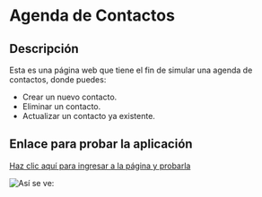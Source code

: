 # Agenda de Contactos

## Descripción
Esta es una página web que tiene el fin de simular una agenda de contactos, donde puedes:
- Crear un nuevo contacto.
- Eliminar un contacto.
- Actualizar un contacto ya existente.

## Enlace para probar la aplicación
[Haz clic aquí para ingresar a la página y probarla](https://phonebook-6ng1.onrender.com)

![Así se ve:](![imagen](https://github.com/user-attachments/assets/9ed9c7cd-bd4a-4d7b-a71f-99596d5bc12d)
)
